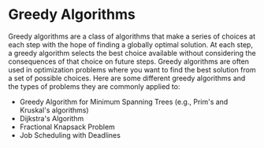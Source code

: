 # Greedy Algorithms
Greedy algorithms are a class of algorithms that make a series of choices at each step with the hope of finding a globally optimal solution. At each step, a greedy algorithm selects the best choice available without considering the consequences of that choice on future steps. Greedy algorithms are often used in optimization problems where you want to find the best solution from a set of possible choices. Here are some different greedy algorithms and the types of problems they are commonly applied to:
- Greedy Algorithm for Minimum Spanning Trees (e.g., Prim's and Kruskal's algorithms)
- Dijkstra's Algorithm
- Fractional Knapsack Problem
- Job Scheduling with Deadlines
